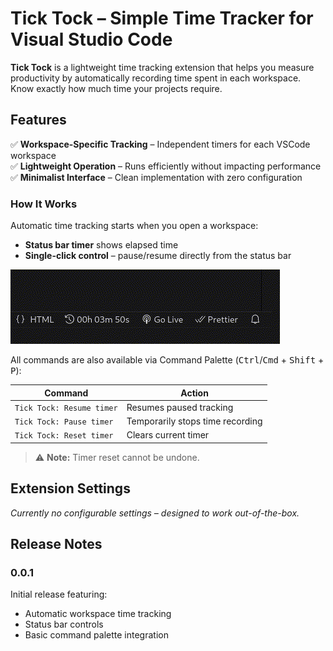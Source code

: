 # Tick Tock – Simple Time Tracker for Visual Studio Code

**Tick Tock** is a lightweight time tracking extension that helps you measure productivity by automatically recording time spent in each workspace. Know exactly how much time your projects require.

## Features

✅ **Workspace-Specific Tracking** – Independent timers for each VSCode workspace  
✅ **Lightweight Operation** – Runs efficiently without impacting performance  
✅ **Minimalist Interface** – Clean implementation with zero configuration

### How It Works

Automatic time tracking starts when you open a workspace:

- **Status bar timer** shows elapsed time
- **Single-click control** – pause/resume directly from the status bar

![Status bar timer](images/demo/status-bar-item.gif)

All commands are also available via Command Palette (<kbd>Ctrl</kbd>/<kbd>Cmd</kbd> + <kbd>Shift</kbd> + <kbd>P</kbd>):

| Command                    | Action                               |
| -------------------------- | ------------------------------------ |
| `Tick Tock: Resume timer` | Resumes paused tracking              |
| `Tick Tock: Pause timer`  | Temporarily stops time recording     |
| `Tick Tock: Reset timer`  | Clears current timer |

> ⚠️ **Note:** Timer reset cannot be undone.

## Extension Settings

_Currently no configurable settings – designed to work out-of-the-box._

## Release Notes

### 0.0.1

Initial release featuring:

- Automatic workspace time tracking
- Status bar controls
- Basic command palette integration
